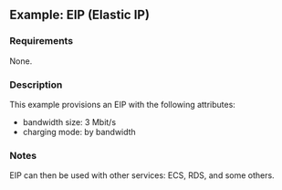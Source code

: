 ## Example: EIP (Elastic IP)

### Requirements

None.

### Description

This example provisions an EIP with the following attributes:

- bandwidth size: 3 Mbit/s
- charging mode: by bandwidth

### Notes

EIP can then be used with other services: ECS, RDS, and some others.
